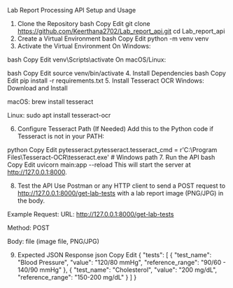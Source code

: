 Lab Report Processing API Setup and Usage
1. Clone the Repository
bash
Copy
Edit
git clone https://github.com/Keerthana2702/Lab_report_api.git
cd Lab_report_api
2. Create a Virtual Environment
bash
Copy
Edit
python -m venv venv
3. Activate the Virtual Environment
On Windows:

bash
Copy
Edit
venv\Scripts\activate
On macOS/Linux:

bash
Copy
Edit
source venv/bin/activate
4. Install Dependencies
bash
Copy
Edit
pip install -r requirements.txt
5. Install Tesseract OCR
Windows: Download and Install

macOS: brew install tesseract

Linux: sudo apt install tesseract-ocr

6. Configure Tesseract Path (If Needed)
Add this to the Python code if Tesseract is not in your PATH:

python
Copy
Edit
pytesseract.pytesseract.tesseract_cmd = r'C:\Program Files\Tesseract-OCR\tesseract.exe'  # Windows path
7. Run the API
bash
Copy
Edit
uvicorn main:app --reload
This will start the server at http://127.0.0.1:8000.

8. Test the API
Use Postman or any HTTP client to send a POST request to http://127.0.0.1:8000/get-lab-tests with a lab report image (PNG/JPG) in the body.

Example Request:
URL: http://127.0.0.1:8000/get-lab-tests

Method: POST

Body: file (image file, PNG/JPG)

9. Expected JSON Response
json
Copy
Edit
{
  "tests": [
    {
      "test_name": "Blood Pressure",
      "value": "120/80 mmHg",
      "reference_range": "90/60 - 140/90 mmHg"
    },
    {
      "test_name": "Cholesterol",
      "value": "200 mg/dL",
      "reference_range": "150-200 mg/dL"
    }
  ]
}
